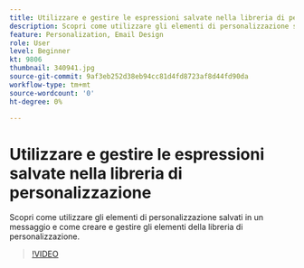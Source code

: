 ```yaml
---
title: Utilizzare e gestire le espressioni salvate nella libreria di personalizzazione
description: Scopri come utilizzare gli elementi di personalizzazione salvati in un messaggio e come creare e gestire gli elementi della libreria di personalizzazione.
feature: Personalization, Email Design
role: User
level: Beginner
kt: 9806
thumbnail: 340941.jpg
source-git-commit: 9af3eb252d38eb94cc81d4fd8723af8d44fd90da
workflow-type: tm+mt
source-wordcount: '0'
ht-degree: 0%

---
```



# Utilizzare e gestire le espressioni salvate nella libreria di personalizzazione

Scopri come utilizzare gli elementi di personalizzazione salvati in un messaggio e come creare e gestire gli elementi della libreria di personalizzazione.

>[!VIDEO](https://video.tv.adobe.com/v/340941?quality=12&learn=on)
